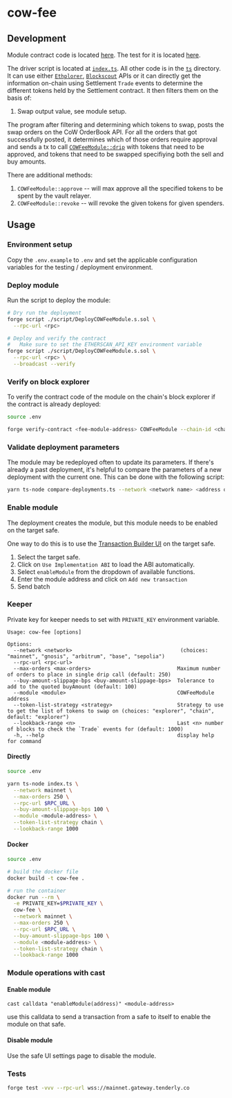 # cow-fee

## Development

Module contract code is located [here](./src/COWFeeModule.sol). The test for it
is located [here](./test/COWFeeModule.t.sol).

The driver script is located at [`index.ts`](./index.ts). All other code is in the [`ts`](./ts)
directory. It can use either [`Ethplorer`](https://ethplorer.io), [`Blockscout`](https://gnosis.blockscout.com) APIs or it can directly get the information on-chain using Settlement `Trade` events to determine the different tokens held by the Settlement contract. It then filters them on the basis of:

1. Swap output value, see module setup.

The program after filtering and determining which tokens to swap, posts the swap orders on the CoW OrderBook API.
For all the orders that got successfully posted, it determines which of those orders require approval
and sends a tx to call [`COWFeeModule::drip`](./src/COWFeeModule.sol) with tokens that need to be approved, and
tokens that need to be swapped specifiying both the sell and buy amounts.

There are additional methods:

1. `COWFeeModule::approve` -- will max approve all the specified tokens to be spent by the vault relayer.
2. `COWFeeModule::revoke` -- will revoke the given tokens for given spenders.

## Usage

### Environment setup

Copy the `.env.example` to `.env` and set the applicable configuration variables for the testing / deployment environment.

### Deploy module

Run the script to deploy the module:

```sh
# Dry run the deployment
forge script ./script/DeployCOWFeeModule.s.sol \
  --rpc-url <rpc>

# Deploy and verify the contract
#   Make sure to set the ETHERSCAN_API_KEY environment variable
forge script ./script/DeployCOWFeeModule.s.sol \
  --rpc-url <rpc> \
  --broadcast --verify
```

### Verify on block explorer

To verify the contract code of the module on the chain's block explorer if the contract is already deployed:

```sh
source .env

forge verify-contract <fee-module-address> COWFeeModule --chain-id <chain-id> --etherscan-api-key $ETHERSCAN_API_KEY --constructor-args $(cast abi-encode "constructor(address,address,address,address,bytes32,address,uint256)" $SETTLEMENT $TARGET_SAFE $WRAPPED_NATIVE_TOKEN $KEEPER $APP_DATA $RECEIVER $MIN_OUT)
```

### Validate deployment parameters

The module may be redeployed often to update its parameters.
If there's already a past deployment, it's helpful to compare the parameters of a new deployment with the current one.
This can be done with the following script:

```sh
yarn ts-node compare-deployments.ts --network <network name> <address of the newly deployed module>
```

### Enable module

The deployment creates the module, but this module needs to be enabled on the target safe.

One way to do this is to use the [Transaction Builder UI](https://app.safe.global/share/safe-app?appUrl=https%3A%2F%2Fapps-portal.safe.global%2Ftx-builder) on the target safe.

1. Select the target safe.
2. Click on `Use Implementation ABI` to load the ABI automatically.
3. Select `enableModule` from the dropdown of available functions.
4. Enter the module address and click on `Add new transaction`
5. Send batch

### Keeper

Private key for keeper needs to set with `PRIVATE_KEY` environment
variable.

```
Usage: cow-fee [options]

Options:
  --network <network>                                   (choices: "mainnet", "gnosis", "arbitrum", "base", "sepolia")
  --rpc-url <rpc-url>
  --max-orders <max-orders>                            Maximum number of orders to place in single drip call (default: 250)
  --buy-amount-slippage-bps <buy-amount-slippage-bps>  Tolerance to add to the quoted buyAmount (default: 100)
  --module <module>                                    COWFeeModule address
  --token-list-strategy <strategy>                     Strategy to use to get the list of tokens to swap on (choices: "explorer", "chain", default: "explorer")
  --lookback-range <n>                                 Last <n> number of blocks to check the `Trade` events for (default: 1000)
  -h, --help                                           display help for command
```

#### Directly

```sh
source .env

yarn ts-node index.ts \
  --network mainnet \
  --max-orders 250 \
  --rpc-url $RPC_URL \
  --buy-amount-slippage-bps 100 \
  --module <module-address> \
  --token-list-strategy chain \
  --lookback-range 1000
```

#### Docker

```sh
source .env

# build the docker file
docker build -t cow-fee .

# run the container
docker run --rm \
  -e PRIVATE_KEY=$PRIVATE_KEY \
  cow-fee \
  --network mainnet \
  --max-orders 250 \
  --rpc-url $RPC_URL \
  --buy-amount-slippage-bps 100 \
  --module <module-address> \
  --token-list-strategy chain \
  --lookback-range 1000
```

### Module operations with cast

#### Enable module

```
cast calldata "enableModule(address)" <module-address>
```

use this calldata to send a transaction from a safe to itself to enable the module on that safe.

#### Disable module

Use the safe UI settings page to disable the module.

### Tests

```sh
forge test -vvv --rpc-url wss://mainnet.gateway.tenderly.co
```
